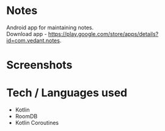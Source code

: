# Notes
Android app for maintaining notes.<br>
Download app - https://play.google.com/store/apps/details?id=com.vedant.notes. <br>

# Screenshots

# Tech / Languages used
- Kotlin
- RoomDB
- Kotlin Coroutines

